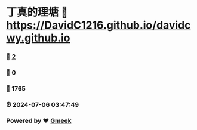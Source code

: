 # 丁真的理塘 :link: https://DavidC1216.github.io/davidcwy.github.io 
### :page_facing_up: [2](https://DavidC1216.github.io/davidcwy.github.io/tag.html) 
### :speech_balloon: 0 
### :hibiscus: 1765 
### :alarm_clock: 2024-07-06 03:47:49 
### Powered by :heart: [Gmeek](https://github.com/Meekdai/Gmeek)
